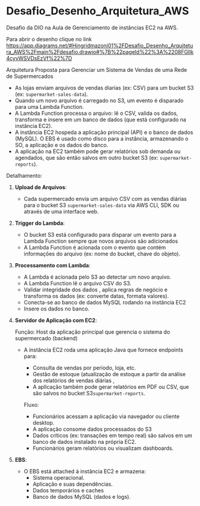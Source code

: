 # Desafio_Desenho_Arquitetura_AWS
Desafio da DIO na Aula de Gerenciamento de instâncias EC2 na AWS.

Para abrir o desenho clique no link https://app.diagrams.net/#Hingridmazoni01%2FDesafio_Desenho_Arquitetura_AWS%2Fmain%2Fdesafio.drawio#%7B%22pageId%22%3A%2208FGlIk4cyvWSVDsEzVf%22%7D


Arquitetura Proposta para Gerenciar um Sistema de Vendas de uma Rede de Supermercados 

- As lojas enviam arquivos de vendas diarias (ex: CSV) para um bucket S3 (ex: `supermarket-sales-data`).
- Quando um novo arquivo é carregado no S3, um evento é disparado para uma Lambda Function.
- A Lambda Function processa o arquivo: lê o CSV, valida os dados, transforma e insere em um banco de dados (que está configurado na instância EC2).
- A instância EC2 hospeda a aplicação principal (API) e o banco de dados (MySQL). O EBS é usado como disco para a instância, armazenando o SO, a aplicação e os dados do banco.
- A aplicação na EC2 também pode gerar relatórios sob demanda ou agendados, que são então salvos em outro bucket S3 (ex: `supermarket-reports`).


Detalhamento:

1. **Upload de Arquivos**:

   - Cada supermercado envia um arquivo CSV com as vendas diárias para o bucket S3 `supermarket-sales-data` via AWS CLI, SDK ou através de uma interface web.

2. **Trigger do Lambda**:

   - O bucket S3 está configurado para disparar um evento para a Lambda Function sempre que novos arquivos são adicionados
   - A Lambda Function é acionada com o evento que contém informações do arquivo (ex: nome do bucket, chave do objeto).
  
3. **Processamento com Lambda**:

   - A Lambda é acionada pelo S3 ao detectar um novo arquivo.
   - A Lambda Function lê o arquivo CSV do S3.
   - Validar integridade dos dados , aplica regras de negócio e transforma os dados (ex: converte datas, formata valores).
   - Conecta-se ao banco de dados MySQL rodando na instância EC2 
   - Insere os dados no banco.

4. **Servidor de Aplicação com EC2**:
    
    Função: Host da aplicação principal que gerencia o sistema do supermercado (backend) 
 
    - A instância EC2 roda uma aplicação Java que fornece endpoints para:
        - Consulta de vendas por período, loja, etc.
        - Gestão de estoque (atualização de estoque a partir da análise dos relatórios de vendas diárias ,  
        - A aplicação também pode gerar relatórios em PDF ou CSV, que são salvos no bucket  S3`supermarket-reports`.

        Fluxo:
        - Funcionários acessam a aplicação via navegador ou cliente desktop.
        - A aplicação consome dados processados do S3
        - Dados críticos (ex: transações em tempo real) são salvos em um banco de dados instalado na própria EC2.
        - Funcionários geram relatórios ou visualizam dashboards.

5. **EBS**:
   - O EBS está attached à instância EC2 e armazena:
        - Sistema operacional.
        - Aplicação e suas dependências.
        - Dados temporários e caches
        - Banco de dados MySQL (dados e logs).

      


        